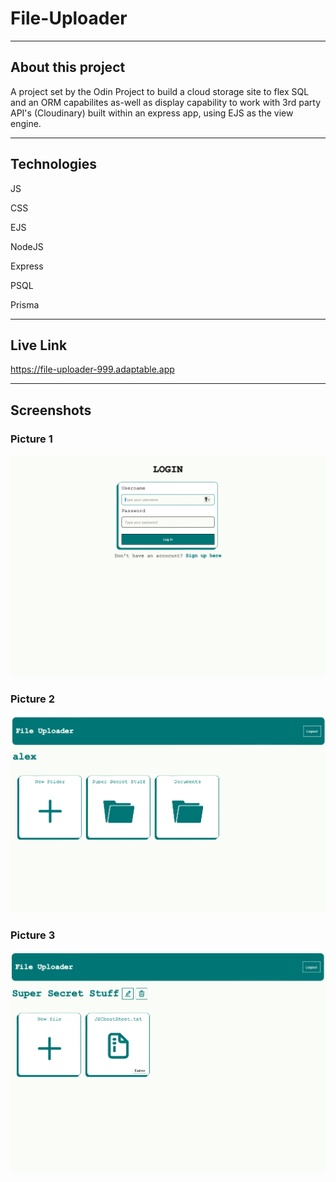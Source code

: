 # File-Uploader

---

## About this project

A project set by the Odin Project to build a cloud storage site to flex SQL and an ORM capabilites as-well as display capability to work with 3rd party API's (Cloudinary) built within an express app, using EJS as the view engine. 

---

## Technologies

JS

CSS

EJS

NodeJS

Express

PSQL

Prisma

---
## Live Link

https://file-uploader-999.adaptable.app

---

## Screenshots

### Picture 1

![Screenshot 1](SS1.png)

### Picture 2

![Screenshot 2](SS2.png)

### Picture 3

![Screenshot 3](SS3.png)